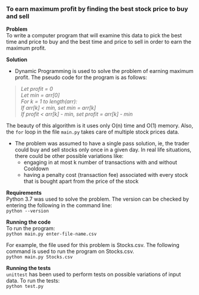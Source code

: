 ### **To earn maximum profit by finding the best stock price to buy and sell**
**Problem**<br />
To write a computer program that will examine this data to pick the best time and price to buy and the best time and price to sell in order to earn the maximum profit.

**Solution**<br />
- Dynamic Programming is used to solve the problem of earning maximum profit. The pseudo code for the program is as follows:<br />
><i>Let profit = 0 <br />
Let min = arr[0] <br />
For k = 1 to length(arr):<br />
 If arr[k] < min, set min = arr[k]<br />
If profit < arr[k] - min, set profit = arr[k] - min<br /></i>

The beauty of this algorithm is it uses only O(n) time and O(1) memory. Also, the `for` loop in the file `main.py` takes care of multiple stock prices data.

- The problem was assumed to have a single pass solution, ie, the trader could buy and sell stocks only once in a given day. In real life situations, there could be other possible variations like:
    * engaging in at most k number of transactions with and without Cooldown
    * having a penalty cost (transaction fee) associated with every stock that is bought apart from the price of the stock

**Requirements**<br />
Python 3.7 was used to solve the problem. The version can be checked by entering the following in the command line: <br />
`python --version` <br />

**Running the code**<br />
To run the program:<br />
`python main.py enter-file-name.csv`

For example, the file used for this problem is Stocks.csv. The following command is used to run the program on Stocks.csv. <br />
`python main.py Stocks.csv`

**Running the tests**<br />
`unittest` has been used to perform tests on possible variations of input data. To run the tests:<br />
`python test.py`






